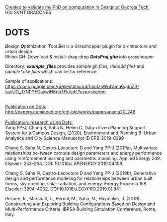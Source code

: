<u>Created to validate my PhD on computation in Design at Georgia Tech.</u> <br/>HIC SVNT DRACONES <br/>

# DOTS
<b><i>D</i></b>esign <b><i>O</i></b>ptimization <b><i>T</i></b>ool <b><i>S</i></b>et is a Grasshopper plugin for architecture and urban design<br/>
Rhino-GH: Download & install: drag-drop <b><i>DotsProj.gha</i></b> into grasshopper<br/>

Directory: <b><i>example_files</i></b> provides <i>sample gh files, rhino3d files</i> and <i>sample*.csv files </i>which can be for reference.<br/>

Sample of applications: </br>
https://docs.google.com/presentation/d/1ao3zoWr4Gmh6q6uZ3-savUO_J7NPYFCaxwiH6rin7Fk/edit?usp=sharing
</br></br>

<u>Publication on Dots:</u></br>
http://papers.cumincad.org/cgi-bin/works/paper/acadia20_248
</br></br>
<u>Publication: research using Dots:</u></br>
Yang PP-J, Chang S, Saha N, Helen C, Data-driven Planning Support System for a Campus Design, (2020),  Environment and Planning B: Urban Analytics and City Science Manuscript ID EPB-2019-0299 </br>

Chang S, Saha N, Castro-Lacouture D and Yang PP-J (2019a), Multivariate relationships be-tween campus design parameters and energy performance using reinforcement learning and parametric modeling. Applied Energy 249. Elsevier: 253–264. DOI: 10.1016/J.APENERGY.2019.04.109</br>

Chang S, Saha N, Castro-Lacouture D and Yang PP-J (2019b), Generative design and performance modeling for relationships between urban built forms, sky opening, solar radiation, and energy. Energy Procedia 158. Elsevier: 3994–4002. DOI:10.1016/J.EGYPRO.2019.01.841</br>

Rezaee, R., Marshall, T., Bernal, M., Saha, N., Haymaker, J. (2019). Constructing and Exploring Building Configurations Based on Design and Multi-Performance Criteria. IBPSA Building Simulation Conference, Rome, Italy.</br>



